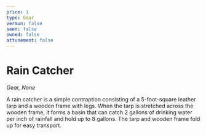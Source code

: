 ```yaml
---
price: 1
type: Gear
vermun: false
seen: false
owned: false
attunement: false
---
```

# Rain Catcher

*Gear, None*

A rain catcher is a simple contraption consisting of a 5-foot-square leather tarp and a wooden frame with legs. When the tarp is stretched across the wooden frame, it forms a basin that can catch 2 gallons of drinking water per inch of rainfall and hold up to 8 gallons. The tarp and wooden frame fold up for easy transport.